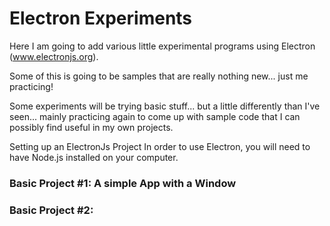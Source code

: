 # Electron Experiments
Here I am going to add various little experimental programs using Electron (www.electronjs.org).

Some of this is going to be samples that are really nothing new... just me practicing!

Some experiments will be trying basic stuff... but a little differently than I've seen... mainly practicing again to come up with sample code that I can possibly find useful in my own projects.

Setting up an ElectronJs Project
In order to use Electron, you will need to have Node.js installed on your computer. 

### Basic Project #1: A simple App with a Window
### Basic Project #2:
